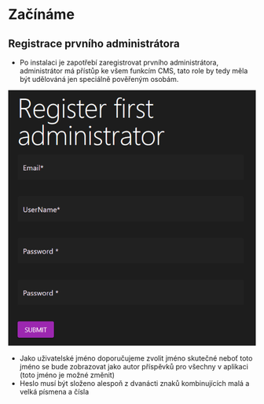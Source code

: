 # Začínáme

## Registrace prvního administrátora

- Po instalaci je zapotřebí zaregistrovat prvního administrátora, administrátor má přístůp ke všem funkcím CMS, tato role by tedy měla být udělováná jen speciálně pověřeným osobám.

![Registrace administrátora](../src/assets/adminRegistration.PNG)

- Jako uživatelské jméno doporučujeme zvolit jméno skutečné neboť toto jméno se bude zobrazovat jako autor příspěvků pro všechny v aplikaci (toto jméno je možné změnit)
- Heslo musí být složeno alespoň z dvanácti znaků kombinujících malá a velká písmena a čísla